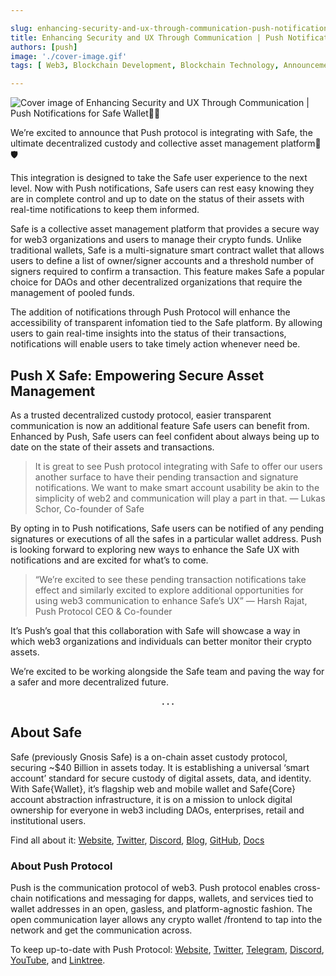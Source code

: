 ```yaml
---

slug: enhancing-security-and-ux-through-communication-push-notifications-for-safe-wallet
title: Enhancing Security and UX Through Communication | Push Notifications for Safe Wallet💜💚
authors: [push]
image: './cover-image.gif'
tags: [ Web3, Blockchain Development, Blockchain Technology, Announcements]

---
```


![Cover image of Enhancing Security and UX Through Communication | Push Notifications for Safe Wallet💜💚](./cover-image.gif)

We’re excited to announce that Push protocol is integrating with Safe, the ultimate decentralized custody and collective asset management platform🎉🛡️

<!--truncate-->

This integration is designed to take the Safe user experience to the next level. Now with Push notifications, Safe users can rest easy knowing they are in complete control and up to date on the status of their assets with real-time notifications to keep them informed.

Safe is a collective asset management platform that provides a secure way for web3 organizations and users to manage their crypto funds. Unlike traditional wallets, Safe is a multi-signature smart contract wallet that allows users to define a list of owner/signer accounts and a threshold number of signers required to confirm a transaction. This feature makes Safe a popular choice for DAOs and other decentralized organizations that require the management of pooled funds.

The addition of notifications through Push Protocol will enhance the accessibility of transparent infomation tied to the Safe platform. By allowing users to gain real-time insights into the status of their transactions, notifications will enable users to take timely action whenever need be.

## Push X Safe: Empowering Secure Asset Management

As a trusted decentralized custody protocol, easier transparent communication is now an additional feature Safe users can benefit from. Enhanced by Push, Safe users can feel confident about always being up to date on the state of their assets and transactions.

<blockquote>It is great to see Push protocol integrating with Safe to offer our users another surface to have their pending transaction and signature notifications. We want to make smart account usability be akin to the simplicity of web2 and communication will play a part in that. — Lukas Schor, Co-founder of Safe</blockquote>

By opting in to Push notifications, Safe users can be notified of any pending signatures or executions of all the safes in a particular wallet address. Push is looking forward to exploring new ways to enhance the Safe UX with notifications and are excited for what’s to come.

<blockquote>“We’re excited to see these pending transaction notifications take effect and similarly excited to explore additional opportunities for using web3 communication to enhance Safe’s UX” — Harsh Rajat, Push Protocol CEO & Co-founder</blockquote>

It’s Push’s goal that this collaboration with Safe will showcase a way in which web3 organizations and individuals can better monitor their crypto assets.

We’re excited to be working alongside the Safe team and paving the way for a safer and more decentralized future.

<center><b>.   .   .</b></center>

## About Safe

Safe (previously Gnosis Safe) is a on-chain asset custody protocol, securing ~$40 Billion in assets today. It is establishing a universal ‘smart account’ standard for secure custody of digital assets, data, and identity. With Safe{Wallet}, it’s flagship web and mobile wallet and Safe{Core} account abstraction infrastructure, it is on a mission to unlock digital ownership for everyone in web3 including DAOs, enterprises, retail and institutional users.

Find all about it: [Website](https://safe.global/), [Twitter](https://twitter.com/safe), [Discord](https://discord.com/invite/nrQVY2566v), [Blog](https://safe.mirror.xyz/), [GitHub](https://github.com/safe-global), [Docs](https://docs.safe.global/)

### About Push Protocol

Push is the communication protocol of web3. Push protocol enables cross-chain notifications and messaging for dapps, wallets, and services tied to wallet addresses in an open, gasless, and platform-agnostic fashion. The open communication layer allows any crypto wallet /frontend to tap into the network and get the communication across.

To keep up-to-date with Push Protocol: [Website](https://push.org/), [Twitter](https://twitter.com/pushprotocol), [Telegram](https://t.me/epnsproject), [Discord](https://discord.gg/pushprotocol), [YouTube](https://www.youtube.com/c/EthereumPushNotificationService), and [Linktree](https://linktr.ee/pushprotocol).